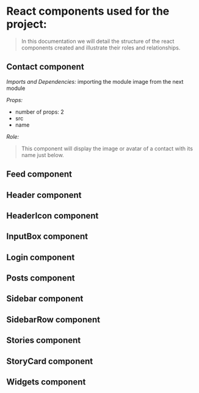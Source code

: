 # React components used for the project:
> In this documentation we will detail the structure of the react components created and illustrate their roles and relationships.
## Contact component
*Imports and Dependencies:*
importing the module image from the next module

*Props:*
- number of props: 2 
- src
- name

*Role:*
> This component will display the image or avatar of a contact with its name just below.
## Feed component

## Header component

## HeaderIcon component

## InputBox component

## Login component

## Posts component

## Sidebar component

## SidebarRow component
## Stories component

## StoryCard component

## Widgets component